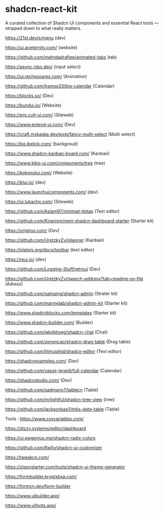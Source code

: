 # shadcn-react-kit
A curated collection of Shadcn UI components and essential React tools — stripped down to what really matters.


https://21st.dev/s/menu (dev) 

https://ui.aceternity.com/ (website) 


https://github.com/mehrdadrafiee/animated-tabs (tab) 

https://async.rdsx.dev/ (input select) 

https://ui.rechesoares.com/ (Animation) 

https://github.com/lramos33/big-calendar (Calendar) 

https://blocks.so/ (Dev) 


https://bundui.io/ (Website) 


https://pro.cult-ui.com/ (Siteweb) 


https://www.extend-ui.com/ (Dev) 


https://craft.mxkaske.dev/post/fancy-multi-select (Multi select) 


https://bg.ibelick.com/ (backgroud) 


https://www.shadcn-kanban-board.com/ (Kanban) 


https://www.kibo-ui.com/components/tree (tree) 


https://kokonutui.com/ (Website) 


https://ktui.io/ (dev) 

https://www.launchuicomponents.com/ (dev) 


https://ui.lukacho.com/ (Siteweb) 


https://github.com/Aslam97/minimal-tiptap (Text editor) 

https://github.com/Kiranism/next-shadcn-dashboard-starter (Starter kit) 

https://originui.com/ (Dev) 


https://github.com/UretzkyZvi/planner (Kanban) 

https://platejs.org/docs/toolbar (text editor) 

https://reui.io/ (dev) 

https://github.com/Logging-Stuff/retroui (Dev) 


https://github.com/UretzkyZvi/search-address?tab=readme-ov-file (Adress) 

https://github.com/satnaing/shadcn-admin (Strater kit) 

https://github.com/marmelab/shadcn-admin-kit (Starter kit) 

https://www.shadcnblocks.com/templates (Starter kit) 


https://www.shadcn-builder.com/ (Builder) 

https://github.com/jakobhoeg/shadcn-chat (Chat) 

https://github.com/zenoncao/shadcn-drag-table (Drag table) 

https://github.com/htmujahid/shadcn-editor (Text editor) 

https://shadcnexamples.com/ (Dev) 

https://github.com/yassir-jeraidi/full-calendar (Calendar) 


https://shadcnstudio.com/ (Dev) 


https://github.com/sadmann7/tablecn (Table) 


https://github.com/mrlightful/shadcn-tree-view (tree)


https://github.com/jacksonkasi1/tnks-data-table (Table) 



Tools : 
https://www.cssvariables.com/

https://dizzy.systems/editor/dashboard

https://ui.ewgenius.me/shadcn-radix-colors

https://github.com/Railly/shadcn-ui-customizer

https://tweakcn.com/

https://zippystarter.com/tools/shadcn-ui-theme-generator

https://formbuilder.kryptxbsa.com/

https://formcn.dev/form-builder

https://www.uibuilder.app/

https://www.uifonts.app/

